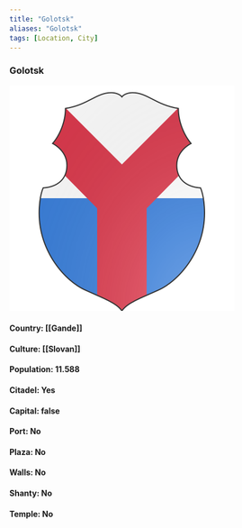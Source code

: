 ```yaml
---
title: "Golotsk"
aliases: "Golotsk"
tags: [Location, City]
---
```

### Golotsk
![](attachment/eaa426c9b6678dee1228fd80341389c7.svg)

#### Country: [[Gande]]

#### Culture: [[Slovan]]

#### Population: 11.588

#### Citadel: Yes

#### Capital: false

#### Port: No

#### Plaza: No

#### Walls: No

#### Shanty: No

#### Temple: No

